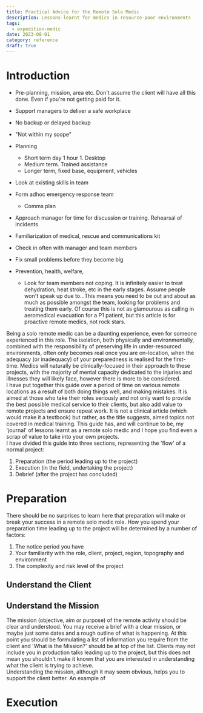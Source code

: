 ```yaml
---
title: Practical Advice for the Remote Solo Medic
description: Lessons-learnt for medics in resource-poor environments
tags:
  - expedition-medic
date: 2023-08-01 
category: reference
draft: true
---
```


# Introduction

- Pre-planning, mission, area etc. Don't assume the client will have all this done. Even if you're not getting paid for it.
- Support managers to deliver a safe workplace
- No backup or delayed backup
- "Not within my scope"
- Planning
  - Short term day 1 hour 1. Desktop
  - Medium term. Trained assistance
  - Longer term, fixed base, equipment, vehicles
- Look at existing skills in team
- Form adhoc emergency response team
  - Comms plan
- Approach manager for time for discussion or training. Rehearsal of incidents
- Familiarization of medical, rescue and communications kit
- Check in often with manager and team members
- Fix small problems before they become big
- Prevention, health, welfare,

  - Look for team members not coping. It is infinitely easier to treat dehydration, heat stroke, etc in the early stages. Assume people won't speak up due to...This means you need to be out and about as much as possible amongst the team, looking for problems and treating them early. Of course this is not as glamourous as calling in aeromedical evacuation for a P1 patient, but this article is for proactive remote medics, not rock stars.

Being a solo remote medic can be a daunting experience, even for someone experienced in this role. The isolation, both physically and environmentally, combined with the responsibility of preserving life in under-resourced environments, often only becomes real once you are on-location, when the adequacy (or inadequacy) of your preparedness is realised for the first-time. Medics will naturally be clinically-focused in their approach to these projects, with the majority of mental capacity dedicated to the injuries and illnesses they will likely face, however there is more to be considered.  
I have put together this guide over a period of time on various remote locations as a result of both doing things well, and making mistakes. It is aimed at those who take their roles seriously and not only want to provide the best possible medical service to their clients, but also add value to remote projects and ensure repeat work. It is not a clinical article (which would make it a textbook) but rather, as the title suggests, aimed topics not covered in medical training. This guide has, and will continue to be, my 'journal' of lessons learnt as a remote solo medic and I hope you find even a scrap of value to take into your own projects.  
I have divided this guide into three sections, representing the 'flow' of a normal project:

1. Preparation (the period leading up to the project)
2. Execution (in the field, undertaking the project)
3. Debrief (after the project has concluded)

# Preparation

There should be no surprises to learn here that preparation will make or break your success in a remote solo medic role. How you spend your preparation time leading up to the project will be determined by a number of factors:

1. The notice period you have
2. Your familiarity with the role, client, project, region, topography and environment
3. The complexity and risk level of the project

## Understand the Client

## Understand the Mission

The mission (objective, aim or purpose) of the remote activity should be clear and understood. You may receive a brief with a clear mission, or maybe just some dates and a rough outline of what is happening. At this point you should be formulating a list of information you require from the client and 'What is the Mission?' should be at top of the list. Clients may not include you in production talks leading up to the project, but this does not mean you shouldn't make it known that you are interested in understanding what the client is trying to achieve.  
Understanding the mission, although it may seem obvious, helps you to support the client better. An example of

# Execution
